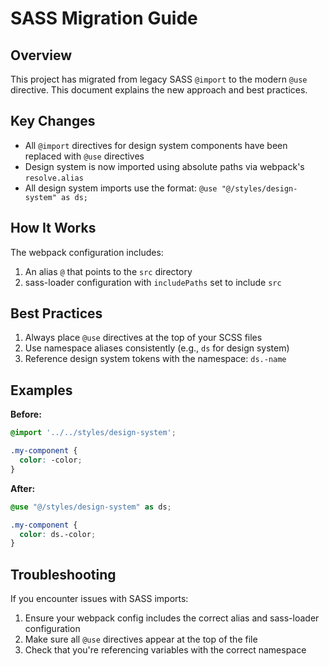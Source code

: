 # SASS Migration Guide

## Overview
This project has migrated from legacy SASS `@import` to the modern `@use` directive. This document explains the new approach and best practices.

## Key Changes
- All `@import` directives for design system components have been replaced with `@use` directives
- Design system is now imported using absolute paths via webpack's `resolve.alias`
- All design system imports use the format: `@use "@/styles/design-system" as ds;`

## How It Works
The webpack configuration includes:
1. An alias `@` that points to the `src` directory
2. sass-loader configuration with `includePaths` set to include `src`

## Best Practices
1. Always place `@use` directives at the top of your SCSS files
2. Use namespace aliases consistently (e.g., `ds` for design system)
3. Reference design system tokens with the namespace: `ds.-name`

## Examples

**Before:**
```scss
@import '../../styles/design-system';

.my-component {
  color: -color;
}
```

**After:**
```scss
@use "@/styles/design-system" as ds;

.my-component {
  color: ds.-color;
}
```

## Troubleshooting
If you encounter issues with SASS imports:
1. Ensure your webpack config includes the correct alias and sass-loader configuration
2. Make sure all `@use` directives appear at the top of the file
3. Check that you're referencing variables with the correct namespace
